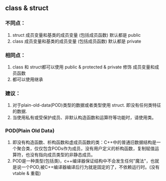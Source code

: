 
## class & struct

### 不同点：
1. struct 成员变量和基类的成员变量 (包括成员函数) 默认都是 public
2. class  成员变量和基类的成员变量 (包括成员函数) 默认都是 private

### 相同点：
1. class 和 struct都可以使用 public & protected & private 修饰 成员变量和成员函数
2. 都可以使用继承

### 建议：
1. 对于plain-old-data(POD)类型的数据或者类型使用 struct. 即没有任何类特征的数据.
2. 当使用私有或受保护成员、非默认构造函数和运算符等功能时，请使用类。
   

### POD(Plain Old Data)
1. 即没有构造函数、析构函数和虚成员函数的类：C++中的普通旧数据结构是一个聚合类，仅仅包含PODs作为成员，没有用户定义的析构函数，复制赋值运算符，也没有指向成员类型的非静态成员。
2. POD是一种类型(包括类)，c++编译器保证结构中不会发生任何"魔法"，也就是说一个POD,被C++编译器编译后行为就是固定的了，不依赖运行时。(没有vtable & 重载)


